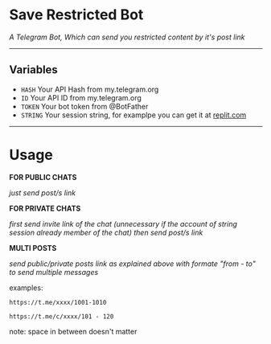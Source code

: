 # Save Restricted Bot

*A Telegram Bot, Which can send you restricted content by it's post link*

---

## Variables

- `HASH` Your API Hash from my.telegram.org
- `ID` Your API ID from my.telegram.org
- `TOKEN` Your bot token from @BotFather
- `STRING` Your session string, for examplpe you can get it at [replit.com](https://replit.com/@ErichDaniken/Generate-Telegram-String-Session)

---

# Usage

__FOR PUBLIC CHATS__

_just send post/s link_


__FOR PRIVATE CHATS__

_first send invite link of the chat (unnecessary if the account of string session already member of the chat)
then send post/s link_


__MULTI POSTS__

_send public/private posts link as explained above with formate "from - to" to send multiple messages_

examples: 

```
https://t.me/xxxx/1001-1010

https://t.me/c/xxxx/101 - 120
```

note: space in between doesn't matter